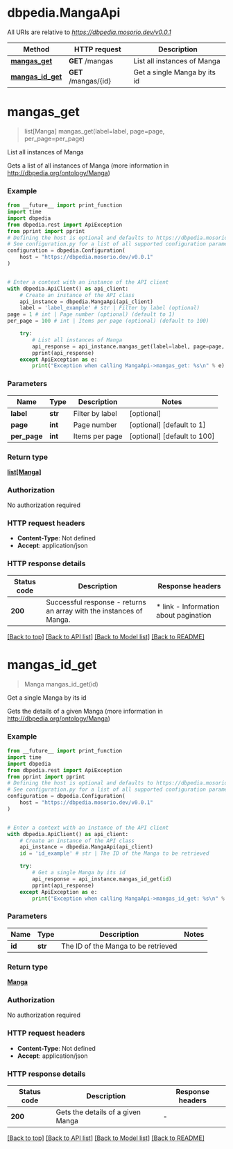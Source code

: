 # dbpedia.MangaApi

All URIs are relative to *https://dbpedia.mosorio.dev/v0.0.1*

Method | HTTP request | Description
------------- | ------------- | -------------
[**mangas_get**](MangaApi.md#mangas_get) | **GET** /mangas | List all instances of Manga
[**mangas_id_get**](MangaApi.md#mangas_id_get) | **GET** /mangas/{id} | Get a single Manga by its id


# **mangas_get**
> list[Manga] mangas_get(label=label, page=page, per_page=per_page)

List all instances of Manga

Gets a list of all instances of Manga (more information in http://dbpedia.org/ontology/Manga)

### Example

```python
from __future__ import print_function
import time
import dbpedia
from dbpedia.rest import ApiException
from pprint import pprint
# Defining the host is optional and defaults to https://dbpedia.mosorio.dev/v0.0.1
# See configuration.py for a list of all supported configuration parameters.
configuration = dbpedia.Configuration(
    host = "https://dbpedia.mosorio.dev/v0.0.1"
)


# Enter a context with an instance of the API client
with dbpedia.ApiClient() as api_client:
    # Create an instance of the API class
    api_instance = dbpedia.MangaApi(api_client)
    label = 'label_example' # str | Filter by label (optional)
page = 1 # int | Page number (optional) (default to 1)
per_page = 100 # int | Items per page (optional) (default to 100)

    try:
        # List all instances of Manga
        api_response = api_instance.mangas_get(label=label, page=page, per_page=per_page)
        pprint(api_response)
    except ApiException as e:
        print("Exception when calling MangaApi->mangas_get: %s\n" % e)
```

### Parameters

Name | Type | Description  | Notes
------------- | ------------- | ------------- | -------------
 **label** | **str**| Filter by label | [optional] 
 **page** | **int**| Page number | [optional] [default to 1]
 **per_page** | **int**| Items per page | [optional] [default to 100]

### Return type

[**list[Manga]**](Manga.md)

### Authorization

No authorization required

### HTTP request headers

 - **Content-Type**: Not defined
 - **Accept**: application/json

### HTTP response details
| Status code | Description | Response headers |
|-------------|-------------|------------------|
**200** | Successful response - returns an array with the instances of Manga. |  * link - Information about pagination <br>  |

[[Back to top]](#) [[Back to API list]](../README.md#documentation-for-api-endpoints) [[Back to Model list]](../README.md#documentation-for-models) [[Back to README]](../README.md)

# **mangas_id_get**
> Manga mangas_id_get(id)

Get a single Manga by its id

Gets the details of a given Manga (more information in http://dbpedia.org/ontology/Manga)

### Example

```python
from __future__ import print_function
import time
import dbpedia
from dbpedia.rest import ApiException
from pprint import pprint
# Defining the host is optional and defaults to https://dbpedia.mosorio.dev/v0.0.1
# See configuration.py for a list of all supported configuration parameters.
configuration = dbpedia.Configuration(
    host = "https://dbpedia.mosorio.dev/v0.0.1"
)


# Enter a context with an instance of the API client
with dbpedia.ApiClient() as api_client:
    # Create an instance of the API class
    api_instance = dbpedia.MangaApi(api_client)
    id = 'id_example' # str | The ID of the Manga to be retrieved

    try:
        # Get a single Manga by its id
        api_response = api_instance.mangas_id_get(id)
        pprint(api_response)
    except ApiException as e:
        print("Exception when calling MangaApi->mangas_id_get: %s\n" % e)
```

### Parameters

Name | Type | Description  | Notes
------------- | ------------- | ------------- | -------------
 **id** | **str**| The ID of the Manga to be retrieved | 

### Return type

[**Manga**](Manga.md)

### Authorization

No authorization required

### HTTP request headers

 - **Content-Type**: Not defined
 - **Accept**: application/json

### HTTP response details
| Status code | Description | Response headers |
|-------------|-------------|------------------|
**200** | Gets the details of a given Manga |  -  |

[[Back to top]](#) [[Back to API list]](../README.md#documentation-for-api-endpoints) [[Back to Model list]](../README.md#documentation-for-models) [[Back to README]](../README.md)


